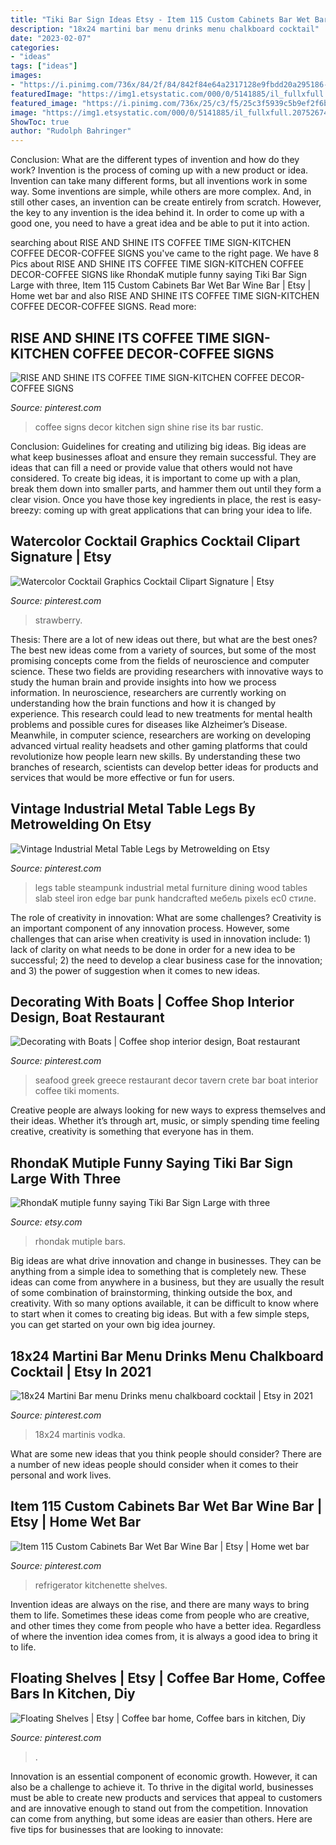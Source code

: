 ```yaml
---
title: "Tiki Bar Sign Ideas Etsy - Item 115 Custom Cabinets Bar Wet Bar Wine Bar"
description: "18x24 martini bar menu drinks menu chalkboard cocktail"
date: "2023-02-07"
categories:
- "ideas"
tags: ["ideas"]
images:
- "https://i.pinimg.com/736x/84/2f/84/842f84e64a2317128e9fbdd20a295186--restaurant-ideas-restaurant-design.jpg"
featuredImage: "https://img1.etsystatic.com/000/0/5141885/il_fullxfull.207526749.jpg"
featured_image: "https://i.pinimg.com/736x/25/c3/f5/25c3f5939c5b9ef2f6b7c4b97e993292.jpg"
image: "https://img1.etsystatic.com/000/0/5141885/il_fullxfull.207526749.jpg"
ShowToc: true
author: "Rudolph Bahringer"
---
```



Conclusion: What are the different types of invention and how do they work?
Invention is the process of coming up with a new product or idea. Invention can take many different forms, but all inventions work in some way. Some inventions are simple, while others are more complex. And, in still other cases, an invention can be create entirely from scratch. However, the key to any invention is the idea behind it. In order to come up with a good one, you need to have a great idea and be able to put it into action.

	

		
searching about RISE AND SHINE ITS COFFEE TIME SIGN-KITCHEN COFFEE DECOR-COFFEE SIGNS you've came to the right page. We have 8 Pics about RISE AND SHINE ITS COFFEE TIME SIGN-KITCHEN COFFEE DECOR-COFFEE SIGNS like RhondaK mutiple funny saying Tiki Bar Sign Large with three, Item 115 Custom Cabinets Bar Wet Bar Wine Bar | Etsy | Home wet bar and also RISE AND SHINE ITS COFFEE TIME SIGN-KITCHEN COFFEE DECOR-COFFEE SIGNS. Read more:
		
    
## RISE AND SHINE ITS COFFEE TIME SIGN-KITCHEN COFFEE DECOR-COFFEE SIGNS

<img loading=lazy src="https://i.pinimg.com/736x/68/24/c8/6824c8797ce14a393ae34c7bee40be62.jpg" onerror="this.onerror=null;this.src='https://tse3.mm.bing.net/th?id=OIP.plHSR1ytRLGfjkfmewgrTwHaE8&amp;pid=15.1';" alt="RISE AND SHINE ITS COFFEE TIME SIGN-KITCHEN COFFEE DECOR-COFFEE SIGNS">

_Source: pinterest.com_

>coffee signs decor kitchen sign shine rise its bar rustic. 

	

Conclusion: Guidelines for creating and utilizing big ideas.
Big ideas are what keep businesses afloat and ensure they remain successful. They are ideas that can fill a need or provide value that others would not have considered. To create big ideas, it is important to come up with a plan, break them down into smaller parts, and hammer them out until they form a clear vision. Once you have those key ingredients in place, the rest is easy- breezy: coming up with great applications that can bring your idea to life.

    
## Watercolor Cocktail Graphics Cocktail Clipart Signature | Etsy

<img loading=lazy src="https://i.pinimg.com/736x/25/c3/f5/25c3f5939c5b9ef2f6b7c4b97e993292.jpg" onerror="this.onerror=null;this.src='https://tse4.mm.bing.net/th?id=OIP.0w-iYrEOKEn-JkKClrc1rwHaF7&amp;pid=15.1';" alt="Watercolor Cocktail Graphics Cocktail Clipart Signature | Etsy">

_Source: pinterest.com_

>strawberry. 

	

Thesis: There are a lot of new ideas out there, but what are the best ones?
The best new ideas come from a variety of sources, but some of the most promising concepts come from the fields of neuroscience and computer science. These two fields are providing researchers with innovative ways to study the human brain and provide insights into how we process information. In neuroscience, researchers are currently working on understanding how the brain functions and how it is changed by experience. This research could lead to new treatments for mental health problems and possible cures for diseases like Alzheimer’s Disease. Meanwhile, in computer science, researchers are working on developing advanced virtual reality headsets and other gaming platforms that could revolutionize how people learn new skills. By understanding these two branches of research, scientists can develop better ideas for products and services that would be more effective or fun for users.

    
## Vintage Industrial Metal Table Legs By Metrowelding On Etsy

<img loading=lazy src="https://i.pinimg.com/736x/81/de/f2/81def2b6886a2bbc25d48f750c82a086--steampunk-table-steampunk-furniture.jpg" onerror="this.onerror=null;this.src='https://tse2.mm.bing.net/th?id=OIP.81RAVzM_LnCx3waIN1y0fAHaJ4&amp;pid=15.1';" alt="Vintage Industrial Metal Table Legs by Metrowelding on Etsy">

_Source: pinterest.com_

>legs table steampunk industrial metal furniture dining wood tables slab steel iron edge bar punk handcrafted мебель pixels ec0 стиле. 

	

The role of creativity in innovation: What are some challenges?
Creativity is an important component of any innovation process. However, some challenges that can arise when creativity is used in innovation include: 1) lack of clarity on what needs to be done in order for a new idea to be successful; 2) the need to develop a clear business case for the innovation; and 3) the power of suggestion when it comes to new ideas.

    
## Decorating With Boats | Coffee Shop Interior Design, Boat Restaurant

<img loading=lazy src="https://i.pinimg.com/736x/84/2f/84/842f84e64a2317128e9fbdd20a295186--restaurant-ideas-restaurant-design.jpg" onerror="this.onerror=null;this.src='https://tse1.mm.bing.net/th?id=OIP.Lz6CfwlSX_WieZbr2z3n0QHaFW&amp;pid=15.1';" alt="Decorating with Boats | Coffee shop interior design, Boat restaurant">

_Source: pinterest.com_

>seafood greek greece restaurant decor tavern crete bar boat interior coffee tiki moments. 

	

Creative people are always looking for new ways to express themselves and their ideas. Whether it’s through art, music, or simply spending time feeling creative, creativity is something that everyone has in them.

    
## RhondaK Mutiple Funny Saying Tiki Bar Sign Large With Three

<img loading=lazy src="https://img1.etsystatic.com/000/0/5141885/il_fullxfull.207526749.jpg" onerror="this.onerror=null;this.src='https://tse4.mm.bing.net/th?id=OIP.2SkOF5c-SqhwRbR40vifaAHaJ4&amp;pid=15.1';" alt="RhondaK mutiple funny saying Tiki Bar Sign Large with three">

_Source: etsy.com_

>rhondak mutiple bars. 

	

Big ideas are what drive innovation and change in businesses. They can be anything from a simple idea to something that is completely new. These ideas can come from anywhere in a business, but they are usually the result of some combination of brainstorming, thinking outside the box, and creativity. With so many options available, it can be difficult to know where to start when it comes to creating big ideas. But with a few simple steps, you can get started on your own big idea journey.

    
## 18x24 Martini Bar Menu Drinks Menu Chalkboard Cocktail | Etsy In 2021

<img loading=lazy src="https://i.pinimg.com/736x/2d/5e/ce/2d5ece8e771e383ec9a704f79c774037.jpg" onerror="this.onerror=null;this.src='https://tse3.mm.bing.net/th?id=OIP.aWwrtnLGF_BtJU8Jl5Jl2AHaFt&amp;pid=15.1';" alt="18x24 Martini Bar menu Drinks menu chalkboard cocktail | Etsy in 2021">

_Source: pinterest.com_

>18x24 martinis vodka. 

	

What are some new ideas that you think people should consider?
There are a number of new ideas people should consider when it comes to their personal and work lives.

    
## Item 115 Custom Cabinets Bar Wet Bar Wine Bar | Etsy | Home Wet Bar

<img loading=lazy src="https://i.pinimg.com/736x/58/bc/93/58bc93c35e09214d36643a5e99fef9c2.jpg" onerror="this.onerror=null;this.src='https://tse3.mm.bing.net/th?id=OIP.0Eit0X3psdERK-K_v4qJWgHaJ3&amp;pid=15.1';" alt="Item 115 Custom Cabinets Bar Wet Bar Wine Bar | Etsy | Home wet bar">

_Source: pinterest.com_

>refrigerator kitchenette shelves. 

	

Invention ideas are always on the rise, and there are many ways to bring them to life. Sometimes these ideas come from people who are creative, and other times they come from people who have a better idea. Regardless of where the invention idea comes from, it is always a good idea to bring it to life.

    
## Floating Shelves | Etsy | Coffee Bar Home, Coffee Bars In Kitchen, Diy

<img loading=lazy src="https://i.pinimg.com/736x/44/bd/78/44bd788b20f04b460db2c43eb7e3d8f8.jpg" onerror="this.onerror=null;this.src='https://tse2.mm.bing.net/th?id=OIP.VwWHFV0kteubicYJvBBHZQHaJ4&amp;pid=15.1';" alt="Floating Shelves | Etsy | Coffee bar home, Coffee bars in kitchen, Diy">

_Source: pinterest.com_

>. 

	

Innovation is an essential component of economic growth. However, it can also be a challenge to achieve it. To thrive in the digital world, businesses must be able to create new products and services that appeal to customers and are innovative enough to stand out from the competition. Innovation can come from anything, but some ideas are easier than others. Here are five tips for businesses that are looking to innovate:

